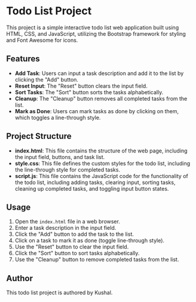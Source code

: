 # Todo List Project

This project is a simple interactive todo list web application built using HTML, CSS, and JavaScript, utilizing the Bootstrap framework for styling and Font Awesome for icons.

## Features

- **Add Task**: Users can input a task description and add it to the list by clicking the "Add" button.
- **Reset Input**: The "Reset" button clears the input field.
- **Sort Tasks**: The "Sort" button sorts the tasks alphabetically.
- **Cleanup**: The "Cleanup" button removes all completed tasks from the list.
- **Mark as Done**: Users can mark tasks as done by clicking on them, which toggles a line-through style.

## Project Structure

- **index.html**: This file contains the structure of the web page, including the input field, buttons, and task list.
- **style.css**: This file defines the custom styles for the todo list, including the line-through style for completed tasks.
- **script.js**: This file contains the JavaScript code for the functionality of the todo list, including adding tasks, clearing input, sorting tasks, cleaning up completed tasks, and toggling input button states.

## Usage

1. Open the `index.html` file in a web browser.
2. Enter a task description in the input field.
3. Click the "Add" button to add the task to the list.
4. Click on a task to mark it as done (toggle line-through style).
5. Use the "Reset" button to clear the input field.
6. Click the "Sort" button to sort tasks alphabetically.
7. Use the "Cleanup" button to remove completed tasks from the list.

## Author

This todo list project is authored by Kushal.

